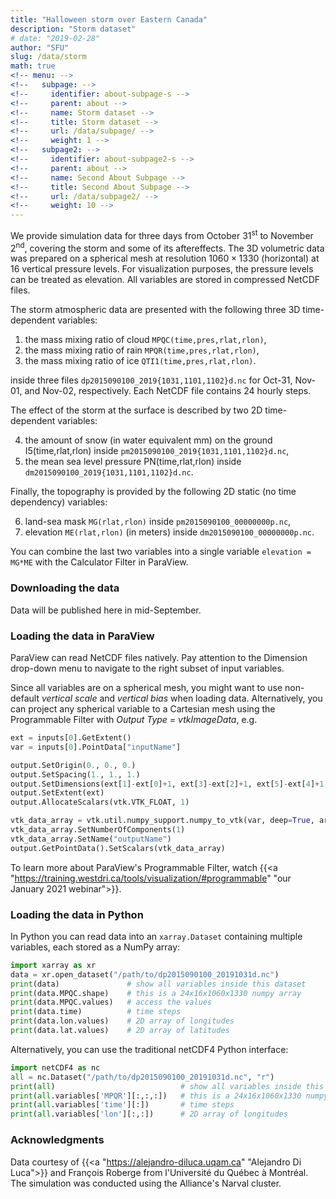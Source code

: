 ```yaml
---
title: "Halloween storm over Eastern Canada"
description: "Storm dataset"
# date: "2019-02-28"
author: "SFU"
slug: /data/storm
math: true
<!-- menu: -->
<!--   subpage: -->
<!--     identifier: about-subpage-s -->
<!--     parent: about -->
<!--     name: Storm dataset -->
<!--     title: Storm dataset -->
<!--     url: /data/subpage/ -->
<!--     weight: 1 -->
<!--   subpage2: -->
<!--     identifier: about-subpage2-s -->
<!--     parent: about -->
<!--     name: Second About Subpage -->
<!--     title: Second About Subpage -->
<!--     url: /data/subpage2/ -->
<!--     weight: 10 -->
---
```


<!-- time, pres, rlat, rlon -->
<!--         time = UNLIMITED ; // (24 currently) -->
<!--         pres = 16 ; -->

We provide simulation data for three days from October 31<sup>st</sup> to November 2<sup>nd</sup>, covering
the storm and some of its aftereffects. The 3D volumetric data was prepared on a spherical mesh at resolution
$1060\times 1330$ (horizontal) at 16 vertical pressure levels. For visualization purposes, the pressure levels
can be treated as elevation. All variables are stored in compressed NetCDF files.

The storm atmospheric data are presented with the following three 3D time-dependent variables:

1. the mass mixing ratio of cloud `MPQC(time,pres,rlat,rlon)`,
2. the mass mixing ratio of rain `MPQR(time,pres,rlat,rlon)`,
3. the mass mixing ratio of ice `QTI1(time,pres,rlat,rlon)`.

inside three files `dp2015090100_2019{1031,1101,1102}d.nc` for Oct-31, Nov-01, and Nov-02, respectively. Each
NetCDF file contains 24 hourly steps.

The effect of the storm at the surface is described by two 2D time-dependent variables:

4. the amount of snow (in water equivalent mm) on the ground I5(time,rlat,rlon) inside
   `pm2015090100_2019{1031,1101,1102}d.nc`,
5. the mean sea level pressure PN(time,rlat,rlon) inside `dm2015090100_2019{1031,1101,1102}d.nc`.

Finally, the topography is provided by the following 2D static (no time dependency) variables:

6. land-sea mask `MG(rlat,rlon)` inside `pm2015090100_00000000p.nc`,
7. elevation `ME(rlat,rlon)` (in meters) inside `dm2015090100_00000000p.nc`.

You can combine the last two variables into a single variable `elevation = MG*ME` with the Calculator Filter
in ParaView.

<!-- in a file `topo.pvd` on a Cartesian mesh -->








<!-- for f in contestData/*; do -->
<!--     ln -s $f ${f/contestData\//} -->
<!-- done -->







### Downloading the data

Data will be published here in mid-September.

<!-- ~/visualizeThis/website/hidden/current.md -->






### Loading the data in ParaView

ParaView can read NetCDF files natively. Pay attention to the Dimension drop-down menu to navigate to the
right subset of input variables.

Since all variables are on a spherical mesh, you might want to use non-default *vertical scale* and *vertical
bias* when loading data. Alternatively, you can project any spherical variable to a Cartesian mesh using the
Programmable Filter with *Output Type = vtkImageData*, e.g.

```py
ext = inputs[0].GetExtent()
var = inputs[0].PointData["inputName"]

output.SetOrigin(0., 0., 0.)
output.SetSpacing(1., 1., 1.)
output.SetDimensions(ext[1]-ext[0]+1, ext[3]-ext[2]+1, ext[5]-ext[4]+1)
output.SetExtent(ext)
output.AllocateScalars(vtk.VTK_FLOAT, 1)

vtk_data_array = vtk.util.numpy_support.numpy_to_vtk(var, deep=True, array_type=vtk.VTK_FLOAT)
vtk_data_array.SetNumberOfComponents(1)
vtk_data_array.SetName("outputName")
output.GetPointData().SetScalars(vtk_data_array)
```

To learn more about ParaView's Programmable Filter, watch
{{<a "https://training.westdri.ca/tools/visualization/#programmable" "our January 2021 webinar">}}.


### Loading the data in Python

In Python you can read data into an `xarray.Dataset` containing multiple variables, each stored as a NumPy
array:

```py
import xarray as xr
data = xr.open_dataset("/path/to/dp2015090100_20191031d.nc")
print(data)               # show all variables inside this dataset
print(data.MPQC.shape)    # this is a 24x16x1060x1330 numpy array
print(data.MPQC.values)   # access the values
print(data.time)          # time steps
print(data.lon.values)    # 2D array of longitudes
print(data.lat.values)    # 2D array of latitudes
```

Alternatively, you can use the traditional netCDF4 Python interface:

```py
import netCDF4 as nc
all = nc.Dataset("/path/to/dp2015090100_20191031d.nc", "r")
print(all)                            # show all variables inside this dataset
print(all.variables['MPQR'][:,:,:])   # this is a 24x16x1060x1330 numpy array
print(all.variables['time'][:])       # time steps
print(all.variables['lon'][:,:])      # 2D array of longitudes
```

<!-- ### References -->

<!-- 1. M. H. Shahnas, W. R. Peltier, Z. Wu, R. Wentzcovitch (2011): [The high pressure electronic spin transition in iron: potential impacts upon mantle mixing](http://dx.doi.org/10.1029/2010JB007965). J. Geophys. Res. **116**, B08205 -->
<!-- 1. M. H. Shahnas, R. N. Pysklywec, and D. A. Yuen (2016): [Spawning superplumes from the midmantle: The impact of spin transitions in the mantle](https://doi.org/10.1002/2016GC006509). Geochemistry, Geophysics, Geosystems **17**, 4051-4063 -->
<!-- 1. M. H. Shahnas, D. A. Yuen, R.N. Pysklywec (2017): [Mid-mantle heterogeneities and iron spin transition in the lower mantle: Implications for mid-mantle slab stagnation](http://dx.doi.org/10.1016/j.epsl.2016.10.052). Earth and Planetary Science Letters **458**, 293–304 -->
<!-- 1. [Researcher's page](http://www.atmosp.physics.utoronto.ca/~shahnas/htmls/Research.htm) at the University of Toronto -->

### Acknowledgments

Data courtesy of {{<a "https://alejandro-diluca.uqam.ca" "Alejandro Di Luca">}} and François Roberge from
l'Université du Québec à Montréal. The simulation was conducted using the Alliance's Narval cluster.

<!-- Data storage services provided by Cedar team at Simon Fraser University, Canada. -->



<!-- {{<a "link" "text">}} -->
